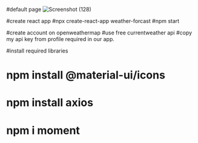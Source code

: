 #default page
![Screenshot (128)](https://github.com/ShwetaChavan13/weather-forcast-react/assets/155257376/e1522914-14d9-4fa8-a518-b2cd87d192d8)

#create react app
#npx create-react-app weather-forcast
#npm start

#create account on openweathermap
#use free currentweather api
#copy my api key from profile required in our app.

#install required libraries
# npm install @material-ui/icons
# npm install axios
# npm i moment 

 






